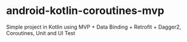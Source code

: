 # android-kotlin-coroutines-mvp
Simple project in Kotlin using MVP + Data Binding + Retrofit + Dagger2, Coroutines, Unit and UI Test
